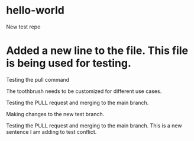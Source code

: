 # hello-world
New test repo

Added a new line to the file. This file is being used for testing.
=======
Testing the pull command

The toothbrush needs to be customized for different use cases.

Testing the PULL request and merging to the main branch.

Making changes to the new test branch.

Testing the PULL request and merging to the main branch. This is a new sentence I am adding to test conflict.
